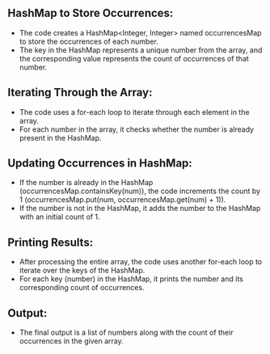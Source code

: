 ## HashMap to Store Occurrences:

- The code creates a HashMap<Integer, Integer> named occurrencesMap to store the occurrences of each number.
- The key in the HashMap represents a unique number from the array, and the corresponding value represents the count of occurrences of that number.

## Iterating Through the Array:

- The code uses a for-each loop to iterate through each element in the array.
- For each number in the array, it checks whether the number is already present in the HashMap.

## Updating Occurrences in HashMap:

- If the number is already in the HashMap (occurrencesMap.containsKey(num)), the code increments the count by 1 (occurrencesMap.put(num, occurrencesMap.get(num) + 1)).
- If the number is not in the HashMap, it adds the number to the HashMap with an initial count of 1.

## Printing Results:

- After processing the entire array, the code uses another for-each loop to iterate over the keys of the HashMap.
- For each key (number) in the HashMap, it prints the number and its corresponding count of occurrences.
## Output:

- The final output is a list of numbers along with the count of their occurrences in the given array.
